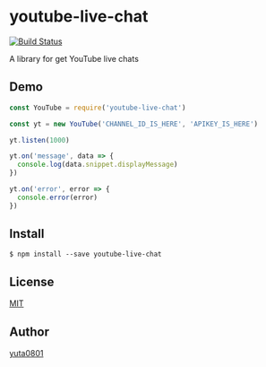 # youtube-live-chat

[![Build Status](https://travis-ci.org/yuta0801/youtube-live-chat.svg?branch=master)](https://travis-ci.org/yuta0801/youtube-live-chat)

A library for get YouTube live chats

## Demo

```js
const YouTube = require('youtube-live-chat')

const yt = new YouTube('CHANNEL_ID_IS_HERE', 'APIKEY_IS_HERE')

yt.listen(1000)

yt.on('message', data => {
  console.log(data.snippet.displayMessage)
})

yt.on('error', error => {
  console.error(error)
})
```

## Install

```
$ npm install --save youtube-live-chat
```

## License

[MIT](https://github.com/yuta0801/youtube-live-chat/blob/master/LICENSE)

## Author

[yuta0801](https://github.com/yuta0801)

